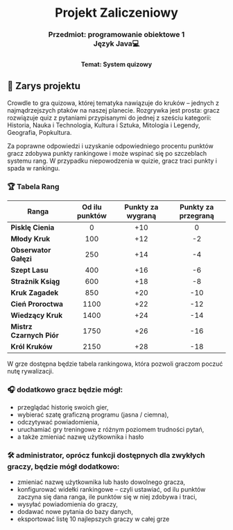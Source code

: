 <div align="center">
    <h1>Projekt Zaliczeniowy</h1>
    <h3>
        Przedmiot: programowanie obiektowe 1<br> 
        Język Java💻
    <h3>
    <h4>Temat: System quizowy</h4>
</div>

## 📝 Zarys projektu
    
Crowdle to gra quizowa, której tematyka nawiązuje do kruków – jednych z najmądrzejszych ptaków na naszej planecie.
Rozgrywka jest prosta: gracz rozwiązuje quiz z pytaniami przypisanymi do jednej z sześciu kategorii:
Historia, Nauka i Technologia, Kultura i Sztuka, Mitologia i Legendy, Geografia, Popkultura.

Za poprawne odpowiedzi i uzyskanie odpowiedniego procentu punktów gracz zdobywa punkty rankingowe i może wspinać się po szczeblach systemu rang.
W przypadku niepowodzenia w quizie, gracz traci punkty i spada w rankingu.

### 🏆 Tabela Rang

| Ranga                   | Od ilu punktów | Punkty za wygraną | Punkty za przegraną |
|-------------------------|:--------------:|:-----------------:|:-------------------:|
| **Pisklę Cienia**       | 0              | +10               | 0                   |
| **Młody Kruk**          | 100            | +12               | -2                  |
| **Obserwator Gałęzi**   | 250            | +14               | -4                  |
| **Szept Lasu**          | 400            | +16               | -6                  |
| **Strażnik Ksiąg**      | 600            | +18               | -8                  |
| **Kruk Zagadek**        | 850            | +20               | -10                 |
| **Cień Proroctwa**      | 1100           | +22               | -12                 |
| **Wiedzący Kruk**       | 1400           | +24               | -14                 |
| **Mistrz Czarnych Piór**| 1750           | +26               | -16                 |
| **Król Kruków**         | 2150           | +28               | -18                 |



W grze dostępna będzie tabela rankingowa, która pozwoli graczom poczuć nutę rywalizacji.

### 🎧 dodatkowo gracz będzie mógł:
<ul>
    <li>przeglądać historię swoich gier,</li>
    <li>wybierać szatę graficzną programu (jasna / ciemna),</li>
    <li>odczytywać powiadomienia,</li>
    <li>uruchamiać gry treningowe z różnym poziomem trudności pytań,</li>
    <li>a także zmieniać nazwę użytkownika i hasło</li>
</ul>    

### 🛠️ administrator, oprócz funkcji dostępnych dla zwykłych graczy, będzie mógł dodatkowo:
<ul>
    <li>zmieniać nazwę użytkownika lub hasło dowolnego gracza,</li>
    <li>konfigurować widełki rankingowe – czyli ustawiać, od ilu punktów zaczyna się dana ranga, ile punktów się w niej zdobywa i traci,</li>
    <li>wysyłać powiadomienia do graczy,</li>
    <li>dodawać nowe pytania do bazy danych,</li>
    <li>eksportować listę 10 najlepszych graczy w całej grze</li>
</ul>

